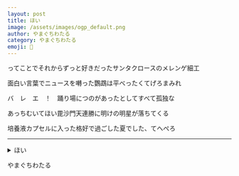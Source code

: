 ```yaml
---
layout: post
title: ほい
image: /assets/images/ogp_default.png
author: やまぐちわたる
category: やまぐちわたる
emoji: 🐪
---
```


<div class="tanka-area"><div class="tanka">
<p>ってことでそれからずっと好きだったサンタクロースのメレンゲ細工</p>
<p>面白い言葉でニュースを囀った鸚鵡は平べったくてげろまみれ</p>
<p>バ　レ　エ　！　踊り場につのがあったとしてすべて孤独な</p>
<p>あっちむいてほい毘沙門天連勝に明けの明星が落ちてくる</p>
<p>培養液カプセルに入った格好で過ごした夏でした、てへぺろ</p></div></div>

---

<details><summary>ほい</summary>
ってことでそれからずっと好きだったサンタクロースのメレンゲ細工<br />
面白い言葉でニュースを囀った鸚鵡は平べったくてげろまみれ<br />
バ　レ　エ　！　踊り場につのがあったとしてすべて孤独な<br />
あっちむいてほい毘沙門天連勝に明けの明星が落ちてくる<br />
培養液カプセルに入った格好で過ごした夏でした、てへぺろ<br />
</details>

やまぐちわたる
